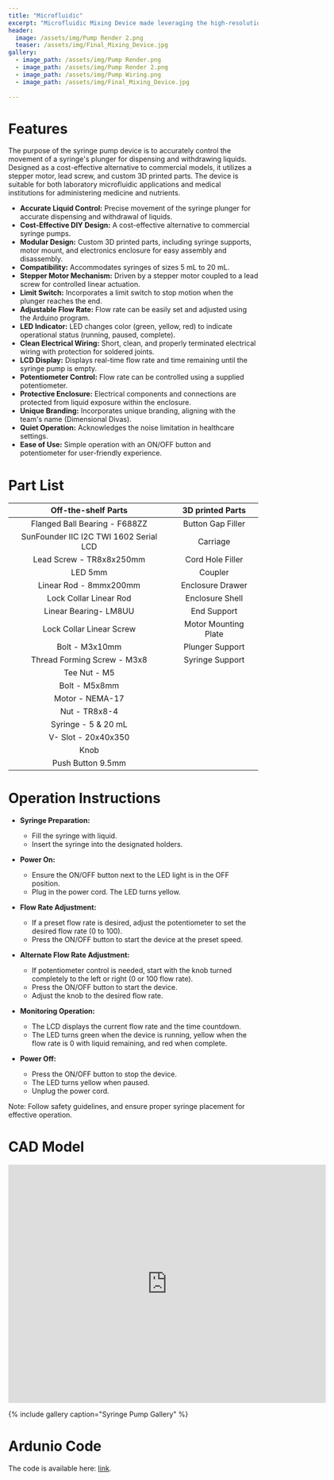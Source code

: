 ```yaml
---
title: "Microfluidic"
excerpt: "Microfluidic Mixing Device made leveraging the high-resolution printing capabilities of the Form 3 SLA printers "
header:
  image: /assets/img/Pump Render 2.png
  teaser: /assets/img/Final_Mixing_Device.jpg
gallery:
  - image_path: /assets/img/Pump Render.png
  - image_path: /assets/img/Pump Render 2.png
  - image_path: /assets/img/Pump Wiring.png
  - image_path: /assets/img/Final_Mixing_Device.jpg
   
---
```



# Features

The purpose of the syringe pump device is to accurately control the movement of a syringe's plunger for dispensing and withdrawing liquids. Designed as a cost-effective alternative to commercial models, it utilizes a stepper motor, lead screw, and custom 3D printed parts. The device is suitable for both laboratory microfluidic applications and medical institutions for administering medicine and nutrients.

* **Accurate Liquid Control:** Precise movement of the syringe plunger for accurate dispensing and withdrawal of liquids.
* **Cost-Effective DIY Design:** A cost-effective alternative to commercial syringe pumps.
* **Modular Design:** Custom 3D printed parts, including syringe supports, motor mount, and electronics enclosure for easy assembly and disassembly.
* **Compatibility:** Accommodates syringes of sizes 5 mL to 20 mL.
* **Stepper Motor Mechanism:** Driven by a stepper motor coupled to a lead screw for controlled linear actuation.
* **Limit Switch:** Incorporates a limit switch to stop motion when the plunger reaches the end.
* **Adjustable Flow Rate:** Flow rate can be easily set and adjusted using the Arduino program.
* **LED Indicator:** LED changes color (green, yellow, red) to indicate operational status (running, paused, complete).
* **Clean Electrical Wiring:** Short, clean, and properly terminated electrical wiring with protection for soldered joints.
* **LCD Display:** Displays real-time flow rate and time remaining until the syringe pump is empty.
* **Potentiometer Control:** Flow rate can be controlled using a supplied potentiometer.
* **Protective Enclosure:** Electrical components and connections are protected from liquid exposure within the enclosure.
* **Unique Branding:** Incorporates unique branding, aligning with the team's name (Dimensional Divas).
* **Quiet Operation:** Acknowledges the noise limitation in healthcare settings.
* **Ease of Use:** Simple operation with an ON/OFF button and potentiometer for user-friendly experience.

# Part List

|           Off-the-shelf Parts          |   3D printed Parts   |
|:--------------------------------------:|:--------------------:|
|      Flanged Ball Bearing - F688ZZ     |   Button Gap Filler  |
| SunFounder IIC I2C TWI 1602 Serial LCD |       Carriage       |
|        Lead Screw - TR8x8x250mm        |   Cord Hole Filler   |
|                 LED 5mm                |        Coupler       |
|         Linear Rod - 8mmx200mm         |   Enclosure Drawer   |
|         Lock Collar Linear Rod         |    Enclosure Shell   |
|          Linear Bearing- LM8UU         |      End Support     |
|        Lock Collar Linear Screw        | Motor Mounting Plate |
|             Bolt - M3x10mm             |    Plunger Support   |
|       Thread Forming Screw - M3x8      |    Syringe Support   |
|              Tee Nut - M5              |                      |
|              Bolt - M5x8mm             |                      |
|             Motor - NEMA-17            |                      |
|              Nut - TR8x8-4             |                      |
|             Syringe - 5 & 20 mL        |                      |
|           V- Slot - 20x40x350          |                      |
|                  Knob                  |                      |
|           Push Button  9.5mm           |                      |

# Operation Instructions

* **Syringe Preparation:**
  * Fill the syringe with liquid.
  * Insert the syringe into the designated holders.

* **Power On:**
  * Ensure the ON/OFF button next to the LED light is in the OFF position.
  * Plug in the power cord. The LED turns yellow.

* **Flow Rate Adjustment:**
  * If a preset flow rate is desired, adjust the potentiometer to set the desired flow rate (0 to 100).
  * Press the ON/OFF button to start the device at the preset speed.

* **Alternate Flow Rate Adjustment:**
  * If potentiometer control is needed, start with the knob turned completely to the left or right (0 or 100 flow rate).
  * Press the ON/OFF button to start the device.
  * Adjust the knob to the desired flow rate.

* **Monitoring Operation:**
  * The LCD displays the current flow rate and the time countdown.
  * The LED turns green when the device is running, yellow when the flow rate is 0 with liquid remaining, and red when complete.

* **Power Off:**
  * Press the ON/OFF button to stop the device.
  * The LED turns yellow when paused.
  * Unplug the power cord.

Note: Follow safety guidelines, and ensure proper syringe placement for effective operation.

# CAD Model
<iframe src="https://vanderbilt643.autodesk360.com/shares/public/SH512d4QTec90decfa6e1faab3ee761fd268?mode=embed" width="640" height="480" allowfullscreen="true" webkitallowfullscreen="true" mozallowfullscreen="true"  frameborder="0"></iframe>

{% include gallery caption="Syringe Pump Gallery" %}

# Ardunio Code

The code is available here: [link](https://github.com/willifkj/Syringe-Pump/tree/main).
